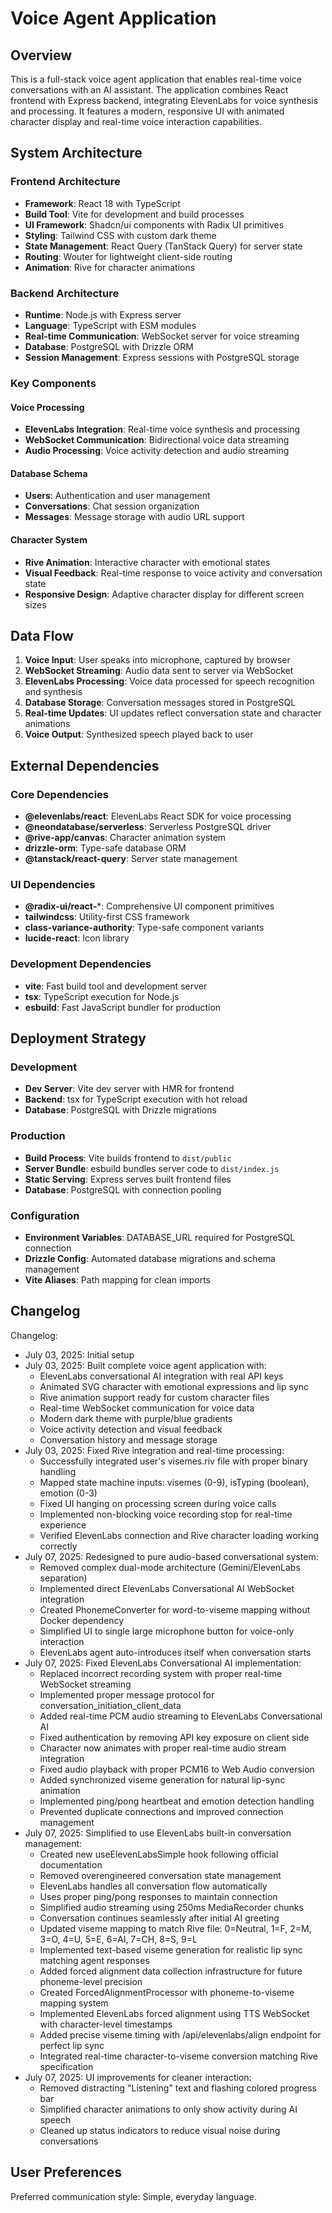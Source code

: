 # Voice Agent Application

## Overview

This is a full-stack voice agent application that enables real-time voice conversations with an AI assistant. The application combines React frontend with Express backend, integrating ElevenLabs for voice synthesis and processing. It features a modern, responsive UI with animated character display and real-time voice interaction capabilities.

## System Architecture

### Frontend Architecture
- **Framework**: React 18 with TypeScript
- **Build Tool**: Vite for development and build processes
- **UI Framework**: Shadcn/ui components with Radix UI primitives
- **Styling**: Tailwind CSS with custom dark theme
- **State Management**: React Query (TanStack Query) for server state
- **Routing**: Wouter for lightweight client-side routing
- **Animation**: Rive for character animations

### Backend Architecture
- **Runtime**: Node.js with Express server
- **Language**: TypeScript with ESM modules
- **Real-time Communication**: WebSocket server for voice streaming
- **Database**: PostgreSQL with Drizzle ORM
- **Session Management**: Express sessions with PostgreSQL storage

### Key Components

#### Voice Processing
- **ElevenLabs Integration**: Real-time voice synthesis and processing
- **WebSocket Communication**: Bidirectional voice data streaming
- **Audio Processing**: Voice activity detection and audio streaming

#### Database Schema
- **Users**: Authentication and user management
- **Conversations**: Chat session organization
- **Messages**: Message storage with audio URL support

#### Character System
- **Rive Animation**: Interactive character with emotional states
- **Visual Feedback**: Real-time response to voice activity and conversation state
- **Responsive Design**: Adaptive character display for different screen sizes

## Data Flow

1. **Voice Input**: User speaks into microphone, captured by browser
2. **WebSocket Streaming**: Audio data sent to server via WebSocket
3. **ElevenLabs Processing**: Voice data processed for speech recognition and synthesis
4. **Database Storage**: Conversation messages stored in PostgreSQL
5. **Real-time Updates**: UI updates reflect conversation state and character animations
6. **Voice Output**: Synthesized speech played back to user

## External Dependencies

### Core Dependencies
- **@elevenlabs/react**: ElevenLabs React SDK for voice processing
- **@neondatabase/serverless**: Serverless PostgreSQL driver
- **@rive-app/canvas**: Character animation system
- **drizzle-orm**: Type-safe database ORM
- **@tanstack/react-query**: Server state management

### UI Dependencies
- **@radix-ui/react-***: Comprehensive UI component primitives
- **tailwindcss**: Utility-first CSS framework
- **class-variance-authority**: Type-safe component variants
- **lucide-react**: Icon library

### Development Dependencies
- **vite**: Fast build tool and development server
- **tsx**: TypeScript execution for Node.js
- **esbuild**: Fast JavaScript bundler for production

## Deployment Strategy

### Development
- **Dev Server**: Vite dev server with HMR for frontend
- **Backend**: tsx for TypeScript execution with hot reload
- **Database**: PostgreSQL with Drizzle migrations

### Production
- **Build Process**: Vite builds frontend to `dist/public`
- **Server Bundle**: esbuild bundles server code to `dist/index.js`
- **Static Serving**: Express serves built frontend files
- **Database**: PostgreSQL with connection pooling

### Configuration
- **Environment Variables**: DATABASE_URL required for PostgreSQL connection
- **Drizzle Config**: Automated database migrations and schema management
- **Vite Aliases**: Path mapping for clean imports

## Changelog

Changelog:
- July 03, 2025: Initial setup
- July 03, 2025: Built complete voice agent application with:
  - ElevenLabs conversational AI integration with real API keys
  - Animated SVG character with emotional expressions and lip sync
  - Rive animation support ready for custom character files
  - Real-time WebSocket communication for voice data
  - Modern dark theme with purple/blue gradients
  - Voice activity detection and visual feedback
  - Conversation history and message storage
- July 03, 2025: Fixed Rive integration and real-time processing:
  - Successfully integrated user's visemes.riv file with proper binary handling
  - Mapped state machine inputs: visemes (0-9), isTyping (boolean), emotion (0-3)
  - Fixed UI hanging on processing screen during voice calls
  - Implemented non-blocking voice recording stop for real-time experience
  - Verified ElevenLabs connection and Rive character loading working correctly
- July 07, 2025: Redesigned to pure audio-based conversational system:
  - Removed complex dual-mode architecture (Gemini/ElevenLabs separation)
  - Implemented direct ElevenLabs Conversational AI WebSocket integration
  - Created PhonemeConverter for word-to-viseme mapping without Docker dependency
  - Simplified UI to single large microphone button for voice-only interaction
  - ElevenLabs agent auto-introduces itself when conversation starts
- July 07, 2025: Fixed ElevenLabs Conversational AI implementation:
  - Replaced incorrect recording system with proper real-time WebSocket streaming
  - Implemented proper message protocol for conversation_initiation_client_data
  - Added real-time PCM audio streaming to ElevenLabs Conversational AI
  - Fixed authentication by removing API key exposure on client side
  - Character now animates with proper real-time audio stream integration
  - Fixed audio playback with proper PCM16 to Web Audio conversion
  - Added synchronized viseme generation for natural lip-sync animation
  - Implemented ping/pong heartbeat and emotion detection handling
  - Prevented duplicate connections and improved connection management
- July 07, 2025: Simplified to use ElevenLabs built-in conversation management:
  - Created new useElevenLabsSimple hook following official documentation
  - Removed overengineered conversation state management
  - ElevenLabs handles all conversation flow automatically
  - Uses proper ping/pong responses to maintain connection
  - Simplified audio streaming using 250ms MediaRecorder chunks
  - Conversation continues seamlessly after initial AI greeting
  - Updated viseme mapping to match Rive file: 0=Neutral, 1=F, 2=M, 3=O, 4=U, 5=E, 6=AI, 7=CH, 8=S, 9=L
  - Implemented text-based viseme generation for realistic lip sync matching agent responses
  - Added forced alignment data collection infrastructure for future phoneme-level precision
  - Created ForcedAlignmentProcessor with phoneme-to-viseme mapping system
  - Implemented ElevenLabs forced alignment using TTS WebSocket with character-level timestamps
  - Added precise viseme timing with /api/elevenlabs/align endpoint for perfect lip sync
  - Integrated real-time character-to-viseme conversion matching Rive specification
- July 07, 2025: UI improvements for cleaner interaction:
  - Removed distracting "Listening" text and flashing colored progress bar
  - Simplified character animations to only show activity during AI speech
  - Cleaned up status indicators to reduce visual noise during conversations

## User Preferences

Preferred communication style: Simple, everyday language.